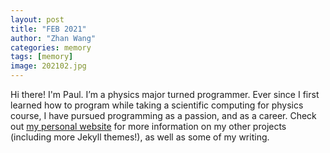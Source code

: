```yaml
---
layout: post
title: "FEB 2021"
author: "Zhan Wang"
categories: memory
tags: [memory]
image: 202102.jpg
---
```


Hi there! I'm Paul. I’m a physics major turned programmer. Ever since I first learned how to program while taking a scientific computing for physics course, I have pursued programming as a passion, and as a career. Check out [my personal website](https://www.lenpaul.com/) for more information on my other projects (including more Jekyll themes!), as well as some of my writing.
